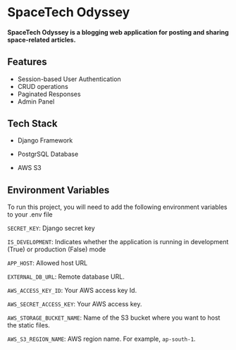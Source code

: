 
# SpaceTech Odyssey

#### SpaceTech Odyssey is a blogging web application for posting and sharing space-related articles.
## Features

- Session-based User Authentication 
- CRUD operations
- Paginated Responses
- Admin Panel




## Tech Stack

* Django Framework

* PostgrSQL Database

* AWS S3

## Environment Variables

To run this project, you will need to add the following environment variables to your .env file

`SECRET_KEY`: Django secret key

`IS_DEVELOPMENT`: Indicates whether the application is running in development (True) or production (False) mode

`APP_HOST`: Allowed host URL

`EXTERNAL_DB_URL`: Remote database URL.

`AWS_ACCESS_KEY_ID`: Your AWS access key Id.

`AWS_SECRET_ACCESS_KEY`: Your AWS access key.

`AWS_STORAGE_BUCKET_NAME`: Name of the  S3  bucket where you want to host the static files.

`AWS_S3_REGION_NAME`: AWS region name. For example, `ap-south-1`.
